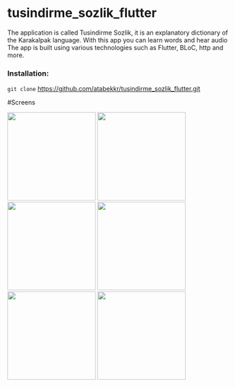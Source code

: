 # tusindirme_sozlik_flutter

The application is called Tusindirme Sozlik, it is an explanatory dictionary of the Karakalpak language. With this app you can learn words and hear audio
The app is built using various technologies such as Flutter, BLoC, http and more.

### Installation:
`git clone` https://github.com/atabekkr/tusindirme_sozlik_flutter.git

#Screens
<p float="left">
  <img src="https://play-lh.googleusercontent.com/mb3CIcyXSwVM91KT4JilFTfWYYyZAIioZ34sZY3-pzgGsCY3A98sJgbXN_h0i39vSdU4=w2560-h1440-rw" width="200">
  <img src="https://play-lh.googleusercontent.com/L_AgtDAxZBmuAHdKDila8KRUyZuFKVBa1foMLjPAMw9lwClvPUNgYhImjuDsOV-Qbww=w526-h296-rw" width="200">
  <img src="https://play-lh.googleusercontent.com/IW2BwXrm665OaE0CIJ1G0MiI2o4J8UwVnPvQ4l6r_NUh3bxPwfSa-iSVa6IbqTmtmrI=w526-h296-rw" width="200">
  <img src="https://play-lh.googleusercontent.com/snwpjIeWJYpWqzjsozCHIVwi6ndM7OgeTytjIVihI2EFLQCf8sbGpr6wI3zWdV18qtI=w526-h296-rw" width="200">
  <img src="https://play-lh.googleusercontent.com/M3yjLM61541Gar9A3E2LMW2PSB1akXidxFkPBArXkWbgbePDGpQW9kMIzOv6GVNROZg=w526-h296-rw" width="200">
  <img src="https://play-lh.googleusercontent.com/P3myL0By8nQ4m9aSilQojqSUTxOQHMi_Wi9HjNEEjCgANjXxtv0xcIdQZ2u3moVyHUY=w526-h296-rw" width="200">
</p>
